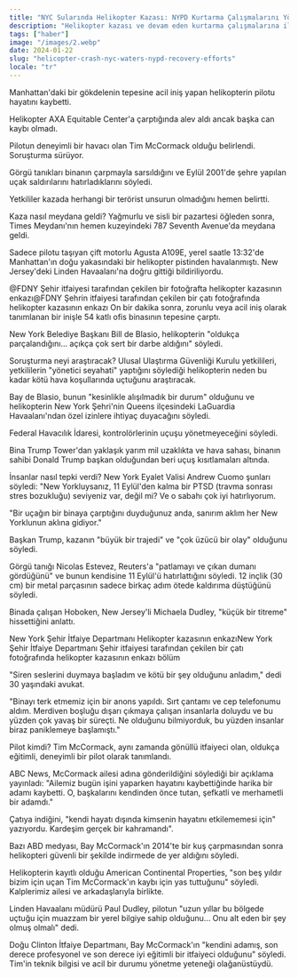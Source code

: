 ```yaml
---
title: "NYC Sularında Helikopter Kazası: NYPD Kurtarma Çalışmalarını Yönlendiriyor"
description: "Helikopter kazası ve devam eden kurtarma çalışmalarına ilişkin detaylar aktarılıyor."
tags: ["haber"]
image: "/images/2.webp"
date: 2024-01-22
slug: "helicopter-crash-nyc-waters-nypd-recovery-efforts"
locale: "tr"
---
```


Manhattan'daki bir gökdelenin tepesine acil iniş yapan helikopterin pilotu hayatını kaybetti.

Helikopter AXA Equitable Center'a çarptığında alev aldı ancak başka can kaybı olmadı.

Pilotun deneyimli bir havacı olan Tim McCormack olduğu belirlendi. Soruşturma sürüyor.

Görgü tanıkları binanın çarpmayla sarsıldığını ve Eylül 2001'de şehre yapılan uçak saldırılarını hatırladıklarını söyledi.

Yetkililer kazada herhangi bir terörist unsurun olmadığını hemen belirtti.

Kaza nasıl meydana geldi?
Yağmurlu ve sisli bir pazartesi öğleden sonra, Times Meydanı'nın hemen kuzeyindeki 787 Seventh Avenue'da meydana geldi.

Sadece pilotu taşıyan çift motorlu Agusta A109E, yerel saatle 13:32'de Manhattan'ın doğu yakasındaki bir helikopter pistinden havalanmıştı. New Jersey'deki Linden Havaalanı'na doğru gittiği bildiriliyordu.

@FDNY Şehir itfaiyesi tarafından çekilen bir fotoğrafta helikopter kazasının enkazı@FDNY
Şehrin itfaiyesi tarafından çekilen bir çatı fotoğrafında helikopter kazasının enkazı
On bir dakika sonra, zorunlu veya acil iniş olarak tanımlanan bir inişle 54 katlı ofis binasının tepesine çarptı.

New York Belediye Başkanı Bill de Blasio, helikopterin "oldukça parçalandığını... açıkça çok sert bir darbe aldığını" söyledi.

Soruşturma neyi araştıracak?
Ulusal Ulaştırma Güvenliği Kurulu yetkilileri, yetkililerin "yönetici seyahati" yaptığını söylediği helikopterin neden bu kadar kötü hava koşullarında uçtuğunu araştıracak.

Bay de Blasio, bunun "kesinlikle alışılmadık bir durum" olduğunu ve helikopterin New York Şehri'nin Queens ilçesindeki LaGuardia Havaalanı'ndan özel izinlere ihtiyaç duyacağını söyledi.

Federal Havacılık İdaresi, kontrolörlerinin uçuşu yönetmeyeceğini söyledi.

Bina Trump Tower'dan yaklaşık yarım mil uzaklıkta ve hava sahası, binanın sahibi Donald Trump başkan olduğundan beri uçuş kısıtlamaları altında.

İnsanlar nasıl tepki verdi?
New York Eyalet Valisi Andrew Cuomo şunları söyledi: "New Yorkluysanız, 11 Eylül'den kalma bir PTSD (travma sonrası stres bozukluğu) seviyeniz var, değil mi? Ve o sabahı çok iyi hatırlıyorum.

"Bir uçağın bir binaya çarptığını duyduğunuz anda, sanırım aklım her New Yorklunun aklına gidiyor."

Başkan Trump, kazanın "büyük bir trajedi" ve "çok üzücü bir olay" olduğunu söyledi.

Görgü tanığı Nicolas Estevez, Reuters'a "patlamayı ve çıkan dumanı gördüğünü" ve bunun kendisine 11 Eylül'ü hatırlattığını söyledi. 12 inçlik (30 cm) bir metal parçasının sadece birkaç adım ötede kaldırıma düştüğünü söyledi.

Binada çalışan Hoboken, New Jersey'li Michaela Dudley, "küçük bir titreme" hissettiğini anlattı.

New York Şehir İtfaiye Departmanı Helikopter kazasının enkazıNew York Şehir İtfaiye Departmanı
Şehir itfaiyesi tarafından çekilen bir çatı fotoğrafında helikopter kazasının enkazı bölüm

"Siren seslerini duymaya başladım ve kötü bir şey olduğunu anladım," dedi 30 yaşındaki avukat.

"Binayı terk etmemiz için bir anons yapıldı. Sırt çantamı ve cep telefonumu aldım. Merdiven boşluğu dışarı çıkmaya çalışan insanlarla doluydu ve bu yüzden çok yavaş bir süreçti. Ne olduğunu bilmiyorduk, bu yüzden insanlar biraz paniklemeye başlamıştı."

Pilot kimdi?
Tim McCormack, aynı zamanda gönüllü itfaiyeci olan, oldukça eğitimli, deneyimli bir pilot olarak tanımlandı.

ABC News, McCormack ailesi adına gönderildiğini söylediği bir açıklama yayınladı: "Ailemiz bugün işini yaparken hayatını kaybettiğinde harika bir adamı kaybetti. O, başkalarını kendinden önce tutan, şefkatli ve merhametli bir adamdı."

Çatıya indiğini, "kendi hayatı dışında kimsenin hayatını etkilememesi için" yazıyordu. Kardeşim gerçek bir kahramandı".

Bazı ABD medyası, Bay McCormack'ın 2014'te bir kuş çarpmasından sonra helikopteri güvenli bir şekilde indirmede de yer aldığını söyledi.

Helikopterin kayıtlı olduğu American Continental Properties, "son beş yıldır bizim için uçan Tim McCormack'ın kaybı için yas tuttuğunu" söyledi. Kalplerimiz ailesi ve arkadaşlarıyla birlikte.

Linden Havaalanı müdürü Paul Dudley, pilotun "uzun yıllar bu bölgede uçtuğu için muazzam bir yerel bilgiye sahip olduğunu... Onu alt eden bir şey olmuş olmalı" dedi.

Doğu Clinton İtfaiye Departmanı, Bay McCormack'ın "kendini adamış, son derece profesyonel ve son derece iyi eğitimli bir itfaiyeci olduğunu" söyledi. Tim'in teknik bilgisi ve acil bir durumu yönetme yeteneği olağanüstüydü.